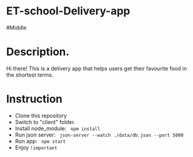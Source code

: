 # ET-school-Delivery-app
#Middle
<h1>Description.</h1>

Hi there! This is a delivery app that helps users get their favourite food in the shortest terms.

<h1>Instruction</h1>

<ul>
  <li>Clone this repository</li>
  <li>Switch to "client" folder.</li>
  <li>Install node_module: <code> npm install </code>
  <li>Run json server: <code> json-server --watch ./data/db.json --port 5000</code></li>
  <li>Run app: <code> npm start </code> </li>
  <li>Enjoy <code>!important</code></li>  
</ul>

